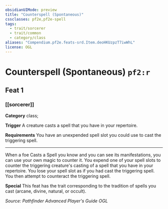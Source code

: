```yaml
---
obsidianUIMode: preview
title: "Counterspell (Spontaneous)"
cssclasses: pf2e,pf2e-spell
tags:
  - trait/sorcerer
  - trait/common
  - category/class
aliases: "Compendium.pf2e.feats-srd.Item.deoHKUzpzT7iwWhL"
license: OGL
---
```

# Counterspell (Spontaneous) `pf2:r`
## Feat 1
### [[sorcerer]]

**Category** class; 




**Trigger** A creature casts a spell that you have in your repertoire.

**Requirements** You have an unexpended spell slot you could use to cast the triggering spell.

* * *

When a foe Casts a Spell you know and you can see its manifestations, you can use your own magic to counter it. You expend one of your spell slots to counter the triggering creature's casting of a spell that you have in your repertoire. You lose your spell slot as if you had cast the triggering spell. You then attempt to counteract the triggering spell.

**Special** This feat has the trait corresponding to the tradition of spells you cast (arcane, divine, natural, or occult).

*Source: Pathfinder Advanced Player's Guide*
*OGL*